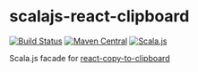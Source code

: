 # scalajs-react-clipboard

[![Build Status](https://travis-ci.org/cquiroz/scalajs-react-clipboard.svg?branch=master)](https://travis-ci.org/cquiroz/scalajs-react-clipboard)
[![Maven Central](https://img.shields.io/maven-central/v/io.github.cquiroz/scalajs-react-clipboard_2.12.svg)](https://maven-badges.herokuapp.com/maven-central/io.github.cquiroz/scalajs-react-clipboard_2.12)
[![Scala.js](http://scala-js.org/assets/badges/scalajs-0.6.8.svg)](http://scala-js.org)

Scala.js facade for [react-copy-to-clipboard](https://github.com/nkbt/react-copy-to-clipboard)
